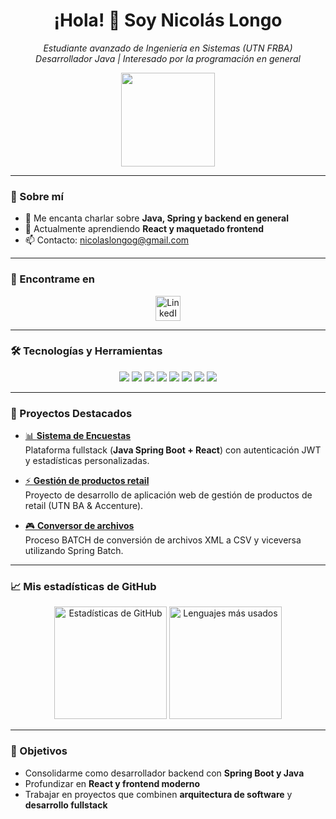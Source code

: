 <h1 align="center">¡Hola! 👋 Soy Nicolás Longo</h1>

<p align="center">
  <em>Estudiante avanzado de Ingeniería en Sistemas (UTN FRBA)<br>
  Desarrollador Java | Interesado por la programación en general</em>
</p>

<p align="center">
  <img src="https://media.giphy.com/media/qgQUggAC3Pfv687qPC/giphy.gif" width="150"/>
</p>

---

### 🚀 Sobre mí
- 💬 Me encanta charlar sobre **Java, Spring y backend en general**  
- 🌱 Actualmente aprendiendo **React y maquetado frontend**  
- 📫 Contacto: [nicolaslongog@gmail.com](mailto:nicolaslongog@gmail.com)  

---

### 🔗 Encontrame en

<p align="center">
  <a href="https://www.linkedin.com/in/nicolas-longo2/" target="_blank" rel="noopener noreferrer">
    <img src="https://raw.githubusercontent.com/rahuldkjain/github-profile-readme-generator/master/src/images/icons/Social/linked-in-alt.svg" alt="LinkedIn" width="40" height="40" />
  </a>
</p>

---

### 🛠️ Tecnologías y Herramientas

<p align="center">
  <img src="https://img.shields.io/badge/Java-ED8B00?style=for-the-badge&logo=java&logoColor=white"/>
  <img src="https://img.shields.io/badge/Spring-6DB33F?style=for-the-badge&logo=spring&logoColor=white"/>
  <img src="https://img.shields.io/badge/React-20232A?style=for-the-badge&logo=react&logoColor=61DAFB"/>
  <img src="https://img.shields.io/badge/MySQL-005C84?style=for-the-badge&logo=mysql&logoColor=white"/>
  <img src="https://img.shields.io/badge/Kafka-231F20?style=for-the-badge&logo=apache-kafka&logoColor=white"/>
  <img src="https://img.shields.io/badge/C++-00599C?style=for-the-badge&logo=cplusplus&logoColor=white"/>
  <img src="https://img.shields.io/badge/Go-00ADD8?style=for-the-badge&logo=go&logoColor=white"/>
  <img src="https://img.shields.io/badge/Haskell-5D4F85?style=for-the-badge&logo=haskell&logoColor=white"/>
</p>

---

### 📂 Proyectos Destacados

- [📊 **Sistema de Encuestas**](https://github.com/longonicolas/aplicacion-de-encuestas)  
  Plataforma fullstack (**Java Spring Boot + React**) con autenticación JWT y estadísticas personalizadas.  

- [⚡ **Gestión de productos retail**](https://github.com/longonicolas/mercado-productos-retail)  
  Proyecto de desarrollo de aplicación web de gestión de productos de retail (UTN BA & Accenture). 

- [🎮 **Conversor de archivos**](https://github.com/longonicolas/conversor-csv-a-xml)  
  Proceso BATCH de conversión de archivos XML a CSV y viceversa utilizando Spring Batch.

---

### 📈 Mis estadísticas de GitHub

<p align="center">
  <img src="https://github-readme-stats.vercel.app/api?username=longonicolas&show_icons=true&theme=radical" alt="Estadísticas de GitHub" height="180"/>
  <img src="https://github-readme-stats.vercel.app/api/top-langs/?username=longonicolas&layout=compact&theme=radical" alt="Lenguajes más usados" height="180"/>
</p>

---

### 🎯 Objetivos
- Consolidarme como desarrollador backend con **Spring Boot y Java**  
- Profundizar en **React y frontend moderno**  
- Trabajar en proyectos que combinen **arquitectura de software** y **desarrollo fullstack**  
